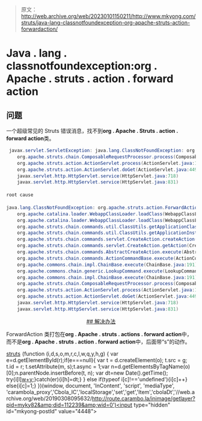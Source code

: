 > 原文：<http://web.archive.org/web/20230101150211/http://www.mkyong.com/struts/java-lang-classnotfoundexception-org-apache-struts-action-forwardaction/>

# Java . lang . classnotfoundexception:org . Apache . struts . action . forward action

## 问题

一个超级常见的 Struts 错误消息，找不到**org . Apache . Struts . action . forward action**类。

```java
 javax.servlet.ServletException: java.lang.ClassNotFoundException: org.apache.struts.action.ForwardAction
	org.apache.struts.chain.ComposableRequestProcessor.process(ComposableRequestProcessor.java:286)
	org.apache.struts.action.ActionServlet.process(ActionServlet.java:1913)
	org.apache.struts.action.ActionServlet.doGet(ActionServlet.java:449)
	javax.servlet.http.HttpServlet.service(HttpServlet.java:718)
	javax.servlet.http.HttpServlet.service(HttpServlet.java:831)

root cause

java.lang.ClassNotFoundException: org.apache.struts.action.ForwardAction
	org.apache.catalina.loader.WebappClassLoader.loadClass(WebappClassLoader.java:1516)
	org.apache.catalina.loader.WebappClassLoader.loadClass(WebappClassLoader.java:1361)
	org.apache.struts.chain.commands.util.ClassUtils.getApplicationClass(ClassUtils.java:54)
	org.apache.struts.chain.commands.util.ClassUtils.getApplicationInstance(ClassUtils.java:71)
	org.apache.struts.chain.commands.servlet.CreateAction.createAction(CreateAction.java:98)
	org.apache.struts.chain.commands.servlet.CreateAction.getAction(CreateAction.java:68)
	org.apache.struts.chain.commands.AbstractCreateAction.execute(AbstractCreateAction.java:91)
	org.apache.struts.chain.commands.ActionCommandBase.execute(ActionCommandBase.java:51)
	org.apache.commons.chain.impl.ChainBase.execute(ChainBase.java:191)
	org.apache.commons.chain.generic.LookupCommand.execute(LookupCommand.java:305)
	org.apache.commons.chain.impl.ChainBase.execute(ChainBase.java:191)
	org.apache.struts.chain.ComposableRequestProcessor.process(ComposableRequestProcessor.java:283)
	org.apache.struts.action.ActionServlet.process(ActionServlet.java:1913)
	org.apache.struts.action.ActionServlet.doGet(ActionServlet.java:449)
	javax.servlet.http.HttpServlet.service(HttpServlet.java:718)
	javax.servlet.http.HttpServlet.service(HttpServlet.java:831) 
```

 <ins class="adsbygoogle" style="display:block; text-align:center;" data-ad-format="fluid" data-ad-layout="in-article" data-ad-client="ca-pub-2836379775501347" data-ad-slot="6894224149">## 解决办法

ForwardAction 类打包在**org . Apache . struts . actions . forward action**中，而不是**org . Apache . struts . action . forward action**中，后面带“s”的动作。

[struts](http://web.archive.org/web/20190308095632/http://www.mkyong.com/tag/struts/)</ins>![](img/c8bfc21607327b61a003071df2a50ce9.png) (function (i,d,s,o,m,r,c,l,w,q,y,h,g) { var e=d.getElementById(r);if(e===null){ var t = d.createElement(o); t.src = g; t.id = r; t.setAttribute(m, s);t.async = 1;var n=d.getElementsByTagName(o)[0];n.parentNode.insertBefore(t, n); var dt=new Date().getTime(); try{i[l][w+y](h,i[l][q+y](h)+'&amp;'+dt);}catch(er){i[h]=dt;} } else if(typeof i[c]!=='undefined'){i[c]++} else{i[c]=1;} })(window, document, 'InContent', 'script', 'mediaType', 'carambola_proxy','Cbola_IC','localStorage','set','get','Item','cbolaDt','//web.archive.org/web/20190308095632/http://route.carambo.la/inimage/getlayer?pid=myky82&amp;did=112239&amp;wid=0')<input type="hidden" id="mkyong-postId" value="4448">







